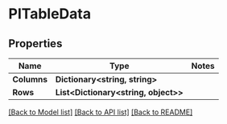 # PITableData

## Properties
Name | Type | Notes
------------ | ------------- | -------------
**Columns** | **Dictionary<string, string>**
**Rows** | **List<Dictionary<string, object>>**

[[Back to Model list]](../../README.md#documentation-for-models) [[Back to API list]](../../README.md#documentation-for-api-endpoints) [[Back to README]](../../README.md)
